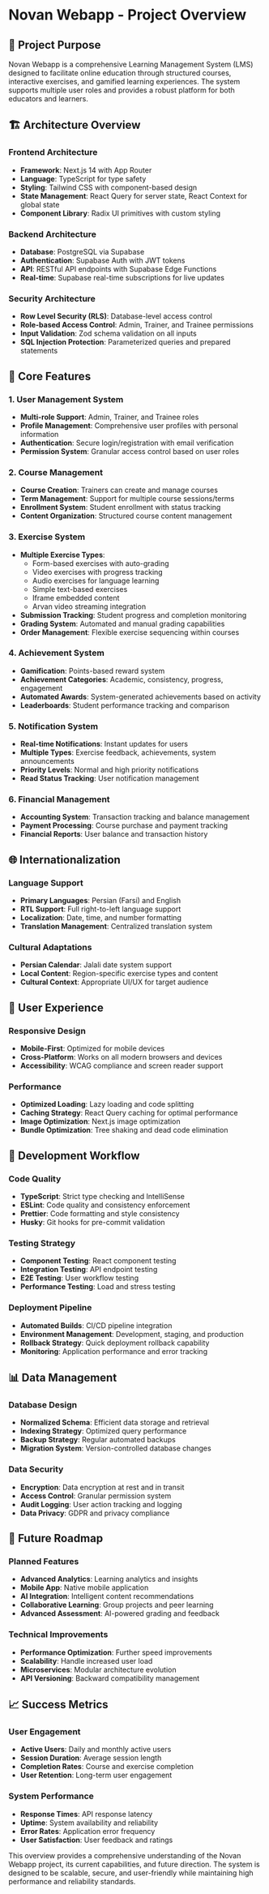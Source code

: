 # Novan Webapp - Project Overview

## 🎯 Project Purpose

Novan Webapp is a comprehensive Learning Management System (LMS) designed to facilitate online education through structured courses, interactive exercises, and gamified learning experiences. The system supports multiple user roles and provides a robust platform for both educators and learners.

## 🏗️ Architecture Overview

### Frontend Architecture
- **Framework**: Next.js 14 with App Router
- **Language**: TypeScript for type safety
- **Styling**: Tailwind CSS with component-based design
- **State Management**: React Query for server state, React Context for global state
- **Component Library**: Radix UI primitives with custom styling

### Backend Architecture
- **Database**: PostgreSQL via Supabase
- **Authentication**: Supabase Auth with JWT tokens
- **API**: RESTful API endpoints with Supabase Edge Functions
- **Real-time**: Supabase real-time subscriptions for live updates

### Security Architecture
- **Row Level Security (RLS)**: Database-level access control
- **Role-based Access Control**: Admin, Trainer, and Trainee permissions
- **Input Validation**: Zod schema validation on all inputs
- **SQL Injection Protection**: Parameterized queries and prepared statements

## 🔑 Core Features

### 1. User Management System
- **Multi-role Support**: Admin, Trainer, and Trainee roles
- **Profile Management**: Comprehensive user profiles with personal information
- **Authentication**: Secure login/registration with email verification
- **Permission System**: Granular access control based on user roles

### 2. Course Management
- **Course Creation**: Trainers can create and manage courses
- **Term Management**: Support for multiple course sessions/terms
- **Enrollment System**: Student enrollment with status tracking
- **Content Organization**: Structured course content management

### 3. Exercise System
- **Multiple Exercise Types**:
  - Form-based exercises with auto-grading
  - Video exercises with progress tracking
  - Audio exercises for language learning
  - Simple text-based exercises
  - Iframe embedded content
  - Arvan video streaming integration
- **Submission Tracking**: Student progress and completion monitoring
- **Grading System**: Automated and manual grading capabilities
- **Order Management**: Flexible exercise sequencing within courses

### 4. Achievement System
- **Gamification**: Points-based reward system
- **Achievement Categories**: Academic, consistency, progress, engagement
- **Automated Awards**: System-generated achievements based on activity
- **Leaderboards**: Student performance tracking and comparison

### 5. Notification System
- **Real-time Notifications**: Instant updates for users
- **Multiple Types**: Exercise feedback, achievements, system announcements
- **Priority Levels**: Normal and high priority notifications
- **Read Status Tracking**: User notification management

### 6. Financial Management
- **Accounting System**: Transaction tracking and balance management
- **Payment Processing**: Course purchase and payment tracking
- **Financial Reports**: User balance and transaction history

## 🌐 Internationalization

### Language Support
- **Primary Languages**: Persian (Farsi) and English
- **RTL Support**: Full right-to-left language support
- **Localization**: Date, time, and number formatting
- **Translation Management**: Centralized translation system

### Cultural Adaptations
- **Persian Calendar**: Jalali date system support
- **Local Content**: Region-specific exercise types and content
- **Cultural Context**: Appropriate UI/UX for target audience

## 📱 User Experience

### Responsive Design
- **Mobile-First**: Optimized for mobile devices
- **Cross-Platform**: Works on all modern browsers and devices
- **Accessibility**: WCAG compliance and screen reader support

### Performance
- **Optimized Loading**: Lazy loading and code splitting
- **Caching Strategy**: React Query caching for optimal performance
- **Image Optimization**: Next.js image optimization
- **Bundle Optimization**: Tree shaking and dead code elimination

## 🔧 Development Workflow

### Code Quality
- **TypeScript**: Strict type checking and IntelliSense
- **ESLint**: Code quality and consistency enforcement
- **Prettier**: Code formatting and style consistency
- **Husky**: Git hooks for pre-commit validation

### Testing Strategy
- **Component Testing**: React component testing
- **Integration Testing**: API endpoint testing
- **E2E Testing**: User workflow testing
- **Performance Testing**: Load and stress testing

### Deployment Pipeline
- **Automated Builds**: CI/CD pipeline integration
- **Environment Management**: Development, staging, and production
- **Rollback Strategy**: Quick deployment rollback capability
- **Monitoring**: Application performance and error tracking

## 📊 Data Management

### Database Design
- **Normalized Schema**: Efficient data storage and retrieval
- **Indexing Strategy**: Optimized query performance
- **Backup Strategy**: Regular automated backups
- **Migration System**: Version-controlled database changes

### Data Security
- **Encryption**: Data encryption at rest and in transit
- **Access Control**: Granular permission system
- **Audit Logging**: User action tracking and logging
- **Data Privacy**: GDPR and privacy compliance

## 🚀 Future Roadmap

### Planned Features
- **Advanced Analytics**: Learning analytics and insights
- **Mobile App**: Native mobile application
- **AI Integration**: Intelligent content recommendations
- **Collaborative Learning**: Group projects and peer learning
- **Advanced Assessment**: AI-powered grading and feedback

### Technical Improvements
- **Performance Optimization**: Further speed improvements
- **Scalability**: Handle increased user load
- **Microservices**: Modular architecture evolution
- **API Versioning**: Backward compatibility management

## 📈 Success Metrics

### User Engagement
- **Active Users**: Daily and monthly active users
- **Session Duration**: Average session length
- **Completion Rates**: Course and exercise completion
- **User Retention**: Long-term user engagement

### System Performance
- **Response Times**: API response latency
- **Uptime**: System availability and reliability
- **Error Rates**: Application error frequency
- **User Satisfaction**: User feedback and ratings

This overview provides a comprehensive understanding of the Novan Webapp project, its current capabilities, and future direction. The system is designed to be scalable, secure, and user-friendly while maintaining high performance and reliability standards.


